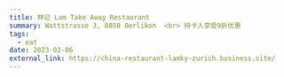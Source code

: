 ```yaml
---
title: 林记 Lam Take Away Restaurant
summary: Wattstrasse 3, 8050 Oerlikon  <br> 持卡人享受9折优惠
tags:
  - eat
date: 2023-02-06
external_link: https://china-restaurant-lamky-zurich.business.site/
---
```

